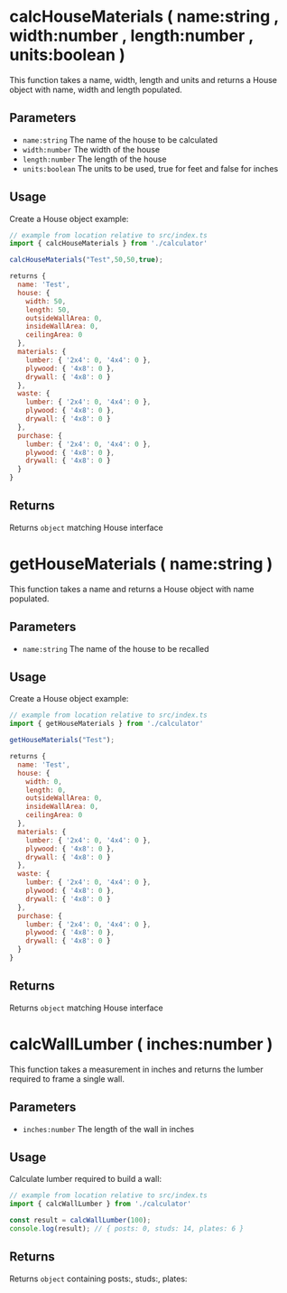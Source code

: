 # calcHouseMaterials ( name:string , width:number , length:number , units:boolean )

This function takes a name, width, length and units and returns a House object with name, width and length populated.

## Parameters

  - `name:string` The name of the house to be calculated
  - `width:number` The width of the house
  - `length:number` The length of the house
  - `units:boolean` The units to be used, true for feet and false for inches

## Usage

Create a House object example:

```javascript
// example from location relative to src/index.ts
import { calcHouseMaterials } from './calculator'

calcHouseMaterials("Test",50,50,true);

returns {
  name: 'Test',
  house: {
    width: 50,
    length: 50,
    outsideWallArea: 0,
    insideWallArea: 0,
    ceilingArea: 0
  },
  materials: {
    lumber: { '2x4': 0, '4x4': 0 },
    plywood: { '4x8': 0 },
    drywall: { '4x8': 0 }
  },
  waste: {
    lumber: { '2x4': 0, '4x4': 0 },
    plywood: { '4x8': 0 },
    drywall: { '4x8': 0 }
  },
  purchase: {
    lumber: { '2x4': 0, '4x4': 0 },
    plywood: { '4x8': 0 },
    drywall: { '4x8': 0 }
  }
}
```

## Returns

Returns `object` matching House interface

# getHouseMaterials ( name:string )

This function takes a name and returns a House object with name populated.

## Parameters

  - `name:string` The name of the house to be recalled

## Usage

Create a House object example:

```javascript
// example from location relative to src/index.ts
import { getHouseMaterials } from './calculator'

getHouseMaterials("Test");

returns {
  name: 'Test',
  house: {
    width: 0,
    length: 0,
    outsideWallArea: 0,
    insideWallArea: 0,
    ceilingArea: 0
  },
  materials: {
    lumber: { '2x4': 0, '4x4': 0 },
    plywood: { '4x8': 0 },
    drywall: { '4x8': 0 }
  },
  waste: {
    lumber: { '2x4': 0, '4x4': 0 },
    plywood: { '4x8': 0 },
    drywall: { '4x8': 0 }
  },
  purchase: {
    lumber: { '2x4': 0, '4x4': 0 },
    plywood: { '4x8': 0 },
    drywall: { '4x8': 0 }
  }
}
```

## Returns

Returns `object` matching House interface

# calcWallLumber ( inches:number )

This function takes a measurement in inches and returns the lumber required to frame a single wall.

## Parameters

  - `inches:number` The length of the wall in inches

## Usage

Calculate lumber required to build a wall:

```javascript
// example from location relative to src/index.ts
import { calcWallLumber } from './calculator'

const result = calcWallLumber(100);
console.log(result); // { posts: 0, studs: 14, plates: 6 }
```

## Returns

Returns `object` containing posts:, studs:, plates: